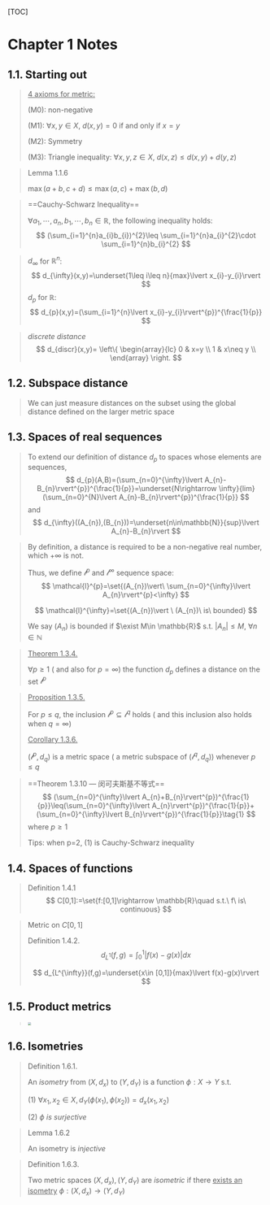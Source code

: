 [TOC]

# Chapter 1 Notes

## 1.1. Starting out

> <u>4 axioms for metric:</u>
>
> (M0): non-negative
>
> (M1): $\forall x,y\in X$, $d(x,y)=0$ if and only if $x=y$
>
> (M2): Symmetry
>
> (M3): Triangle inequality: $\forall x,y,z\in X$, $d(x,z)\leq d(x,y)+d(y,z)$

> Lemma 1.1.6
>
> $\max(a+b,c+d)\leq \max(a,c)+\max(b,d)$

> ==Cauchy-Schwarz Inequality==
>
> $\forall a_{1},\cdots,a_{n},b_{1},\cdots,b_{n}$$\in \mathbb{R}$, the following inequality holds:
> $$
> (\sum_{i=1}^{n}a_{i}b_{i})^{2}\leq \sum_{i=1}^{n}a_{i}^{2}\cdot \sum_{i=1}^{n}b_{i}^{2}
> $$

> $d_{\infty}$ for $\mathbb{R}^{n}$: 
> $$
> d_{\infty}(x,y)=\underset{1\leq i\leq n}{max}\lvert x_{i}-y_{i}\rvert
> $$
> $d_{p}$ for $\mathbb{R}$: 
> $$
> d_{p}(x,y)=(\sum_{i=1}^{n}\lvert x_{i}-y_{i}\rvert^{p})^{\frac{1}{p}}
> $$

> *discrete distance*
> $$
> d_{discr}(x,y)=
> \left\{
>    \begin{array}{lc}
>        0 & x=y \\
>        1 & x\neq y \\
>    \end{array}
> \right.
> $$

## 1.2. Subspace distance

> We can just measure distances on the subset using the global distance defined on the larger metric space

## 1.3. Spaces of real sequences

> To extend our definition of distance $d_{p}$ to spaces whose elements are sequences,
> $$
> d_{p}(A,B)=(\sum_{n=0}^{\infty}\lvert A_{n}-B_{n}\rvert^{p})^{\frac{1}{p}}=\underset{N\rightarrow \infty}{lim}(\sum_{n=0}^{N}\lvert A_{n}-B_{n}\rvert^{p})^{\frac{1}{p}}
> $$
> and
> $$
> d_{\infty}((A_{n}),(B_{n}))=\underset{n\in\mathbb{N}}{sup}\lvert A_{n}-B_{n}\rvert
> $$

> By definition, a distance is required to be a non-negative real number, which $+\infty$ is not.
>
> Thus, we define $\mathcal{l}^{p}$ and $\mathcal{l}^{\infty}$ sequence space:
> $$
> \mathcal{l}^{p}=\set{(A_{n})\vert\ \sum_{n=0}^{\infty}\lvert A_{n}\rvert^{p}<\infty}
> $$
>
> $$
> \mathcal{l}^{\infty}=\set{(A_{n})\vert \ (A_{n})\ is\ bounded}
> $$
>
> We say $(A_{n})$ is bounded if $\exist M\in \mathbb{R}$ s.t. $\lvert A_{n}\rvert \leq M$$,\ \forall n\in \mathbb{N}$

> <u>Theorem 1.3.4.</u>
>
> $\forall p\geq 1$ ( and also for $p=\infty$) the function $d_{p}$ defines a distance on the set $\mathcal{l}^{p}$

> <u>Proposition 1.3.5.</u>
>
> For $p\leq q$, the inclusion $\mathcal{l}^{p}\subseteq \mathcal{l}^{q}$ holds ( and this inclusion also holds when  $q=\infty$)
>
> <u>Corollary 1.3.6.</u>
>
> $(\mathcal{l}^{p},d_{q})$ is a metric space ( a metric subspace of $(\mathcal{l}^{q},d_{q})$) whenever $p\leq q$

> ==Theorem 1.3.10 — 闵可夫斯基不等式==
> $$
> (\sum_{n=0}^{\infty}\lvert A_{n}+B_{n}\rvert^{p})^{\frac{1}{p}}\leq(\sum_{n=0}^{\infty}\lvert A_{n}\rvert^{p})^{\frac{1}{p}}+(\sum_{n=0}^{\infty}\lvert B_{n}\rvert^{p})^{\frac{1}{p}}\tag{1}
> $$
> where $p\geq 1$
>
> Tips: when p=2, (1) is Cauchy-Schwarz inequality

## 1.4. Spaces of functions 

> Definition 1.4.1 
> $$
> C[0,1]:=\set{f:[0,1]\rightarrow \mathbb{R}\quad s.t.\ f\ is\ continuous}
> $$

> Metric on $C[0,1]$
>
> Definition 1.4.2.
> $$
> d_{L^{1}}(f,g)=\int_{0}^{1}\lvert f(x)-g(x)\rvert dx
> $$
>
> $$
> d_{L^{\infty}}(f,g)=\underset{x\in [0,1]}{max}\lvert f(x)-g(x)\rvert
> $$

## 1.5. Product metrics

> <img src="C:\Users\Alienware\OneDrive\桌面\Typora\MATH242\Chapter 1\Product Spaces Metric.jpg" style="zoom: 40%;" />

## 1.6. Isometries 

> Definition 1.6.1.
>
> An *isometry* from $(X,d_{x})$ to $(Y,d_{Y})$ is a function $\phi:X\rightarrow Y$ s.t. 
>
> (1) $\forall x_{1},x_{2}\in X, d_{Y}(\phi(x_{1}),\phi(x_{2}))=d_{x}(x_{1},x_{2})$
>
> (2) $\phi\ is\ surjective$

> Lemma 1.6.2
>
> An isometry is *injective*

> Definition 1.6.3.
>
> Two metric spaces $(X,d_{x}),(Y,d_{Y})$ are *isometric* if there <u>exists an isometry</u> $\phi:(X,d_{x})\rightarrow(Y,d_{Y})$

